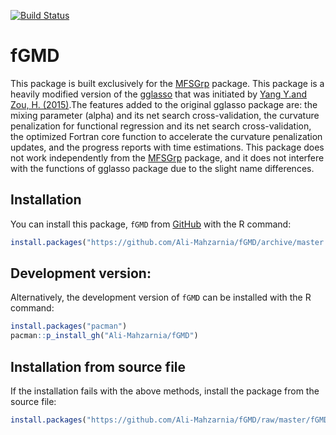 [![Build Status](https://travis-ci.com/Ali-Mahzarnia/fGMD.svg?branch=master)](https://travis-ci.com/Ali-Mahzarnia/fGMD)

# fGMD

This package is built exclusively for the [MFSGrp](https://github.com/Ali-Mahzarnia/MFSGrp) package. This package is a heavily modified version of the [gglasso](https://github.com/cran/gglasso) that was initiated by [Yang Y.and Zou, H. (2015)](http://users.stat.umn.edu/~zouxx019/Papers/gglasso-paper.pdf).The features added to the original gglasso package are: the mixing parameter (alpha) and its net search cross-validation, the curvature penalization for functional regression and its net search cross-validation, the optimized Fortran core function to accelerate the curvature penalization updates, and the progress reports with time estimations. This package does not work independently from the [MFSGrp](https://github.com/Ali-Mahzarnia/MFSGrp) package, and it does not interfere with the functions of gglasso package due to the slight name differences.

## Installation
You can install this package, `fGMD` from [GitHub](https://github.com/Ali-Mahzarnia/fGMD) with the R command:
``` R
install.packages("https://github.com/Ali-Mahzarnia/fGMD/archive/master.tar.gz", repos = NULL, type="source")
```
## Development version:
Alternatively, the development version of `fGMD` can be installed with the R command:
``` R
install.packages("pacman")
pacman::p_install_gh("Ali-Mahzarnia/fGMD")
```
## Installation from source file
If the installation fails with the above methods, install the package from the source file:
``` R
install.packages("https://github.com/Ali-Mahzarnia/fGMD/raw/master/fGMD_1.0.tar.gz",  repos = NULL, type="source")
```
